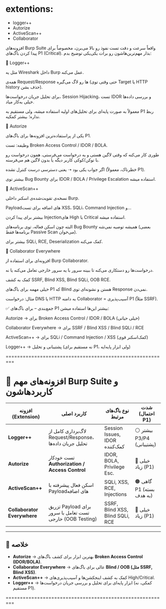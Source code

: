 # extentions:

- logger++
- Autorize
- ActiveScan++
- Collaborator



افزونه‌های Burp Suite واقعاً سرعت و دقت تست نفوذ رو بالا می‌برن، مخصوصاً برای پیدا کردن باگ‌های P1 (Critical). بذار مهم‌ترین‌هاشون رو برات یکی‌یکی توضیح بدم:

🔹 Logger++

مثل یه Wireshark داخل Burp عمل می‌کنه.

همه‌ی Request/Response ها رو لاگ می‌گیره (حتی وقتی توی Target یا HTTP history حذف بشن).

برای تحلیل جریان درخواست‌ها، Session Hijacking، تست IDOR و بررسی داده‌ها خیلی به‌کار میاد.

معمولاً به صورت پایه‌ای برای تحلیل‌های اولیه استفاده میشه، ولی مستقیم به P1 ربط نداره؛ بیشتر کمکیه.

🔹 Autorize

یکی از پراستفاده‌ترین افزونه‌ها برای باگ‌های P1.

وظیفه: تست Broken Access Control / IDOR / BOLA.

طوری کار می‌کنه که وقتی لاگین هستی و یه درخواست می‌فرستی، همون درخواست رو با توکن/کوکی کاربر دیگه یا بدون لاگین هم می‌فرسته.

اگر جواب یکی بود ➝ یعنی دسترسی درست کنترل نشده (خطرناک، معمولاً P1).

بیشتر توی Bug Bounty برای IDOR / BOLA / Privilege Escalation استفاده میشه.

🔹 ActiveScan++

نسخه‌ی تقویت‌شده‌ی اسکنر داخلی Burp.

Payloadهای اضافه برای تست XSS، SQLi، Command Injection و...

بیشتر برای پیدا کردن Injectionهای High یا Critical استفاده میشه.

البته چون اسکن فعاله، توی برنامه‌های Bug Bounty همیشه توصیه نمی‌شه (بعضی برنامه‌ها فقط Passive Scan می‌خوان).

بیشتر برای SQLi, RCE, Deserialization کمک می‌کنه.

🔹 Collaborator Everywhere

افزونه‌ای برای استفاده از Burp Collaborator.

درخواست‌ها رو دستکاری می‌کنه تا ببینه سرور با یه سرور خارجی تعامل می‌کنه یا نه.

کمک به کشف SSRF, Blind XSS, Blind SQLi, OOB RCE.

خیلی مهمه برای باگ‌های P1 که Blind هستن و نشونه‌ای توی Response نمی‌دن.

مثال: درخواست DNS یا HTTP به دامنه Collaborator = آسیب‌پذیری P1 (مثلاً SSRF).

✅ جمع‌بندی – برای باگ‌های P1 بیشتر این‌ها استفاده میشن:

Autorize → برای Broken Access Control / IDOR / BOLA (خیلی حیاتی)

Collaborator Everywhere → برای SSRF / Blind XSS / Blind SQLi / RCE

ActiveScan++ → برای SQLi / Command Injection / XSS (کمک‌اسکنر قوی)

Logger++ → پشتیبانی و تحلیل (نه مستقیم برای P1، ولی ابزار پایه‌ایه)


=========================================================


# 🔑 افزونه‌های مهم Burp Suite و کاربردهاشون

| افزونه (Extension)       | کاربرد اصلی                                                    | نوع باگ‌های مرتبط            | شدت (احتمال P1)       |
|---------------------------|---------------------------------------------------------------|-------------------------------|------------------------|
| **Logger++**              | لاگ‌برداری کامل از Request/Response، تحلیل جریان داده‌ها       | Session Issues, IDOR کمک‌کننده | ⚪ بیشتر P3/P4 (پشتیبانی) |
| **Autorize**              | تست خودکار **Authorization / Access Control**                 | IDOR, BOLA, Privilege Esc.    | 🔴 خیلی زیاد (P1)       |
| **ActiveScan++**          | اسکن فعال پیشرفته با Payloadهای اضافه                          | SQLi, XSS, RCE, Injections    | 🟠 گاهی P1 (بسته به هدف) |
| **Collaborator Everywhere** | تزریق Payload برای تست تعامل با سرور خارجی (OOB Testing)      | SSRF, Blind XSS, Blind SQLi, RCE | 🔴 خیلی زیاد (P1)       |

---

## 📌 خلاصه
- **Autorize** → بهترین ابزار برای کشف باگ‌های **Broken Access Control (IDOR/BOLA)**.  
- **Collaborator Everywhere** → عالی برای باگ‌های **Blind / OOB (مثل SSRF, Blind XSS)**.  
- **ActiveScan++** → کمک به کشف اینجکشن‌ها و آسیب‌پذیری‌های High/Critical.  
- **Logger++** → ابزار پایه‌ای برای تحلیل و بررسی جریان درخواست‌ها (کمکی، نه مستقیم P1).  


=========================================================


